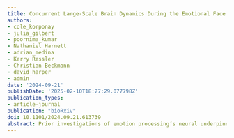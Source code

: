 ```yaml
---
title: Concurrent Large-Scale Brain Dynamics During the Emotional Face Matching Task and Their Relation to Behavior and Mental Health
authors:
- cole_korponay
- julia_gilbert
- poornima_kumar
- Nathaniel Harnett
- adrian_medina
- Kerry Ressler
- Christian Beckmann
- david_harper
- admin
date: '2024-09-21'
publishDate: '2025-02-10T18:27:29.077798Z'
publication_types:
- article-journal
publication: "bioRxiv"
doi: 10.1101/2024.09.21.613739
abstract: Prior investigations of emotion processing’s neural underpinnings rely on a priori models of brain response, obscuring detection of task-relevant neurobiological processes with complex temporal dynamics. To overcome this limitation, we applied unsupervised machine learning to functional magnetic resonance imaging data acquired during the emotional face matching task (EFMT) in healthy young adults from the Human Connectome Project (n=413; n=416 replication). Tensorial independent component analysis showed that the EFMT engages 10 large-scale brain networks – each recruiting visual association cortex in distinct temporal fashions and in tandem with diverse non-visual regions – that collectively recruit 74\% of cortex, posterior cerebellum, and amygdala. Despite prominent use of the EFMT to probe negative affect and related psychopathology, EFMT-recruited networks strongly reflected individual differences in cognition but not internalizing/negative affect. Overall, we characterize a richer-than-expected tapestry of concurrent EFMT-recruited brain processes, their diverse activation dynamics, and their relations to task performance and latent mental health phenotypes.
---
```

